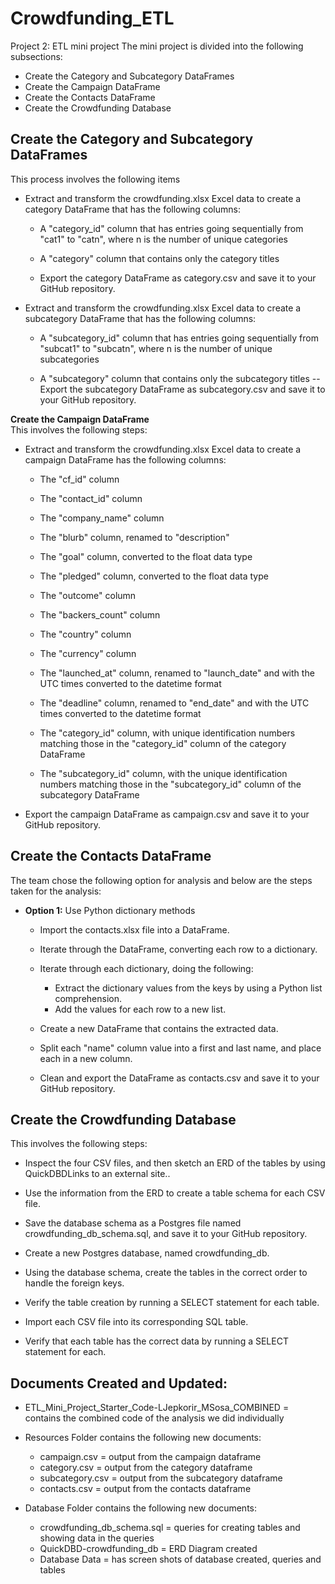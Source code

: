 # Crowdfunding_ETL
Project 2: ETL mini project
The mini project is divided into the following subsections:  

- Create the Category and Subcategory DataFrames
- Create the Campaign DataFrame  
- Create the Contacts DataFrame  
- Create the Crowdfunding Database  

**Create the Category and Subcategory DataFrames** 
- 
This process involves the following items  
- Extract and transform the crowdfunding.xlsx Excel data to create a category DataFrame that has the following columns:

    -   A "category_id" column that has entries going sequentially from    "cat1" to "catn", where n is the number of unique categories

    -   A "category" column that contains only the category titles
    -   Export the category DataFrame as category.csv and save it to your GitHub repository.

- Extract and transform the crowdfunding.xlsx Excel data to create a subcategory DataFrame that has the following columns:

    - A "subcategory_id" column that has entries going sequentially from "subcat1" to "subcatn", where n is the number of unique subcategories

    - A "subcategory" column that contains only the subcategory titles
        --Export the subcategory DataFrame as subcategory.csv and save it to your GitHub repository.

**Create the Campaign DataFrame**  
This involves the following steps:  
- Extract and transform the crowdfunding.xlsx Excel data to create a campaign DataFrame has the following columns:

    - The "cf_id" column

    - The "contact_id" column

    - The "company_name" column

    - The "blurb" column, renamed to "description"

    - The "goal" column, converted to the float data type

    - The "pledged" column, converted to the float data type

    - The "outcome" column

    - The "backers_count" column

    - The "country" column

    - The "currency" column

    - The "launched_at" column, renamed to "launch_date" and with the UTC times converted to the datetime format

    - The "deadline" column, renamed to "end_date" and with the UTC times converted to the datetime format

    - The "category_id" column, with unique identification numbers matching those in the "category_id" column of the category DataFrame

    - The "subcategory_id" column, with the unique identification numbers matching those in the "subcategory_id" column of the subcategory DataFrame
- Export the campaign DataFrame as campaign.csv and save it to your GitHub repository.  

**Create the Contacts DataFrame** 
- 

The team chose the following option for analysis and below are the steps taken for the analysis:  

- **Option 1:** Use Python dictionary methods  
    - Import the contacts.xlsx file into a DataFrame.   
    - Iterate through the DataFrame, converting each row to a dictionary. 
    - Iterate through each dictionary, doing the following:    
        - Extract the dictionary values from the keys by using a Python list comprehension.  
        - Add the values for each row to a new list.

    - Create a new DataFrame that contains the extracted data.  
    - Split each "name" column value into a first and last name, and place each in a new column.
    - Clean and export the DataFrame as contacts.csv and save it to your GitHub repository.  

**Create the Crowdfunding Database**  
-
This involves the following steps:  
-   Inspect the four CSV files, and then sketch an ERD of the tables by using QuickDBDLinks to an external site..

-   Use the information from the ERD to create a table schema for each CSV file.
-   Save the database schema as a Postgres file named crowdfunding_db_schema.sql, and save it to your GitHub repository.

-   Create a new Postgres database, named crowdfunding_db.

-   Using the database schema, create the tables in the correct order to handle the foreign keys.

-   Verify the table creation by running a SELECT statement for each table.

-   Import each CSV file into its corresponding SQL table.

-   Verify that each table has the correct data by running a SELECT statement for each.

Documents Created and Updated:
- 
- ETL_Mini_Project_Starter_Code-LJepkorir_MSosa_COMBINED = contains the combined code of the analysis we did individually  
- Resources Folder contains the following new documents:
    - campaign.csv     = output from the campaign dataframe 
    - category.csv     = output from the category dataframe
    - subcategory.csv  = output from the subcategory dataframe
    - contacts.csv     = output from the contacts dataframe  


- Database Folder contains the following new documents: 
    - crowdfunding_db_schema.sql = queries for creating tables and showing data in the queries
    - QuickDBD-crowdfunding_db = ERD Diagram created
    - Database Data = has screen shots of database created, queries and tables



